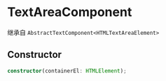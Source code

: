 <!--
 * @Author: haifeng.lu haifeng.lu@ly.com
 * @Date: 2022-08-23 11:37:51
 * @LastEditors: haifeng.lu
 * @LastEditTime: 2022-11-18 16:06:53
 * @Description: 
-->
# TextAreaComponent

继承自 `AbstractTextComponent<HTMLTextAreaElement>`

## Constructor

```ts
constructor(containerEl: HTMLElement);
```
